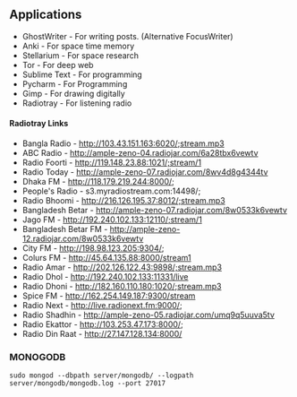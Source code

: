 ## Applications
 - GhostWriter - For writing posts. (Alternative FocusWriter)  
- Anki - For space time memory   
- Stellarium - For space research  
- Tor - For deep web  
- Sublime Text - For programming  
- Pycharm - For Programming  
- Gimp - For drawing digitally  
- Radiotray - For listening radio

#### Radiotray Links
- Bangla Radio - http://103.43.151.163:6020/;stream.mp3
- ABC Radio - http://ample-zeno-04.radiojar.com/6a28tbx6vewtv
- Radio Foorti - http://119.148.23.88:1021/;stream/1
- Radio Today - http://ample-zeno-07.radiojar.com/8wv4d8g4344tv
- Dhaka FM - http://118.179.219.244:8000/;
- People's Radio - s3.myradiostream.com:14498/;
- Radio Bhoomi - http://216.126.195.37:8012/;stream.mp3
- Bangladesh Betar - http://ample-zeno-07.radiojar.com/8w0533k6vewtv
- Jago FM - http://192.240.102.133:12110/;stream/1
- Bangladesh Betar FM - http://ample-zeno-12.radiojar.com/8w0533k6vewtv
- City FM - http://198.98.123.205:9304/;
- Colurs FM - http://45.64.135.88:8000/stream1
- Radio Amar - http://202.126.122.43:9898/;stream.mp3
- Radio Dhol - http://192.240.102.133:11331/live
- Radio Dhoni - http://182.160.110.180:1020/;stream.mp3
- Spice FM - http://162.254.149.187:9300/stream
- Radio Next - http://live.radionext.fm:9000/;
- Radio Shadhin - http://ample-zeno-05.radiojar.com/umq9q5uuva5tv
- Radio Ekattor - http://103.253.47.173:8000/;
- Radio Din Raat - http://27.147.128.134:8000/

### MONOGODB
`sudo mongod --dbpath server/mongodb/ --logpath server/mongodb/mongodb.log --port 27017`
